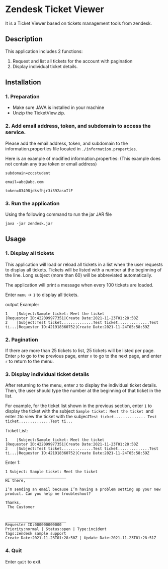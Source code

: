 # Zendesk Ticket Viewer

It is a Ticket Viewer based on tickets management tools from zendesk.

## Description

This application includes 2 functions:

1. Request and list all tickets for the account with pagination
2. Display individual ticket details.

## Installation

### 1. Preparation

- Make sure JAVA is installed in your machine
- Unzip the TicketView.zip.

### 2. Add email address, token, and subdomain to access the service.

Please add the email address, token, and subdomain to the information.properties file located in `./information.properties`.

Here is an example of modified information.properties:
(This example does not contain any true token or email address)

```
subdomain=zccstudent

email=abc@abc.com

token=83498jdksfhjr3i392asoIlF
```

### 3. Run the application

Using the following command to run the jar JAR file

```shell
java -jar zendesk.jar
```

## Usage

### 1. Display all tickets

This application will load or reload all tickets in a list when the user requests to display all tickets. Tickets will be listed with a number at the beginning of the line. Long subject (more than 60) will be abbreviated automatically.

The application will print a message when every 100 tickets are loaded.

Enter `menu` -> `1` to display all tickets.

output Example:

```
1    |Subject:Sample ticket: Meet the ticket                              |Requester ID:422099977351|Create Date:2021-11-23T01:28:50Z
2    |Subject:Test ticket..............Test ticket..............Test ti...|Requester ID:421918360752|Create Date:2021-11-24T05:58:59Z
```

### 2. Pagination

If there are more than 25 tickets to list, 25 tickets will be listed per page. Enter `p` to go to the previous page, enter `n` to go to the next page, and enter `r` to return to the menu.

### 3. Display individual ticket details

After returning to the menu, enter `2` to display the individual ticket details. Then, the user should type the number at the beginning of that ticket in the list.

For example, for the ticket list shown in the previous section, enter `1` to display the ticket with the subject `Sample ticket: Meet the ticket `and enter `2`to view the ticket with the subject`Test ticket.............. Test ticket..............Test ti...`

Ticket List:

```
1    |Subject:Sample ticket: Meet the ticket                              |Requester ID:422099977351|Create Date:2021-11-23T01:28:50Z
2    |Subject:Test ticket..............Test ticket..............Test ti...|Requester ID:421918360752|Create Date:2021-11-24T05:58:59Z
```

Enter 1:

```
1 Subject: Sample ticket: Meet the ticket
___________________________
Hi there,

I’m sending an email because I’m having a problem setting up your new product. Can you help me troubleshoot?

Thanks,
 The Customer


___________________________
Requester ID:000000000000
Priority:normal | Status:open | Type:incident
Tags:zendesk sample support 
Create Date:2021-11-23T01:28:50Z | Update Date:2021-11-23T01:28:51Z
```

### 4. Quit

Enter `quit` to exit.